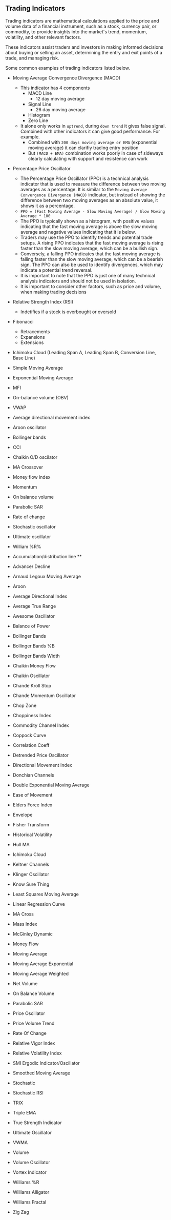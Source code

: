 ## Trading Indicators

Trading indicators are mathematical calculations applied to the price and volume data of a financial instrument, such as a stock, currency pair, or commodity, to provide insights into the market's trend, momentum, volatility, and other relevant factors.

These indicators assist traders and investors in making informed decisions about buying or selling an asset, determining the entry and exit points of a trade, and managing risk. 

Some common examples of trading indicators listed below.

- Moving Average Convergence Divergence (MACD)
    - This indicator has 4 components
        - MACD Line
            - 12 day moving average
        - Signal Line
            - 26 day moving average
        - Histogram
        - Zero Line
    - It alone only works in `uptrend`, during `down trend` it gives false signal. Combined with other indicators it can give good performance. For example.
        - Combined with `200 days moving average or EMA` (exponential moving average) it can clarifiy trading entry position
        - But `(MACD + EMA)` combination works poorly in case of sideways clearly calculating with support and resistence can work

- Percentage Price Oscillator
    - The Percentage Price Oscillator (PPO) is a technical analysis indicator that is used to measure the difference between two moving averages as a percentage. It is similar to the `Moving Average Convergence Divergence (MACD)` indicator, but instead of showing the difference between two moving averages as an absolute value, it shows it as a percentage.
    - `PPO = (Fast Moving Average - Slow Moving Average) / Slow Moving Average * 100`
    - The PPO is typically shown as a histogram, with positive values indicating that the fast moving average is above the slow moving average and negative values indicating that it is below.
    - Traders may use the PPO to identify trends and potential trade setups. A rising PPO indicates that the fast moving average is rising faster than the slow moving average, which can be a bullish sign. 
    - Conversely, a falling PPO indicates that the fast moving average is falling faster than the slow moving average, which can be a bearish sign. The PPO can also be used to identify divergences, which may indicate a potential trend reversal.
    - It is important to note that the PPO is just one of many technical analysis indicators and should not be used in isolation. 
    - It is important to consider other factors, such as price and volume, when making trading decisions

- Relative Strength Index (RSI)
    - Indetifies if a stock is overbought or oversold
- Fibonacci
    - Retracements
    - Expansions
    - Extensions
- Ichimoku Cloud (Leading Span A, Leading Span B, Conversion Line, Base Line)
- Simple Moving Average
- Exponential Moving Average
- MFI
- On-balance volume (OBV)
- VWAP
- Average directional movement index
- Aroon oscillator
- Bollinger bands
- CCI
- Chaikin O/D oscilator
- MA Crossover
- Money flow index
- Momentum
- On balance volume
- Parabolic SAR
- Rate of change
- Stochastic oscillator
- Ultimate oscillator
- William %R%
- Accumulation/distribution line **
- Advance/ Decline
- Arnaud Legoux Moving Average
- Aroon
- Average Directional Index
- Average True Range
- Awesome Oscillator
- Balance of Power
- Bollinger Bands
- Bollinger Bands %B
- Bollinger Bands Width
- Chaikin Money Flow
- Chaikin Oscillator
- Chande Kroll Stop
- Chande Momentum Oscillator
- Chop Zone
- Choppiness Index
- Commodity Channel Index
- Coppock Curve
- Correlation Coeff
- Detrended Price Oscillator
- Directional Movement Index
- Donchian Channels
- Double Exponential Moving Average
- Ease of Movement
- Elders Force Index
- Envelope
- Fisher Transform
- Historical Volatility
- Hull MA
- Ichimoku Cloud
- Keltner Channels
- Klinger Oscillator
- Know Sure Thing
- Least Squares Moving Average
- Linear Regression Curve
- MA Cross
- Mass Index
- McGinley Dynamic
- Money Flow
- Moving Average
- Moving Average Exponential
- Moving Average Weighted
- Net Volume
- On Balance Volume
- Parabolic SAR
- Price Oscillator
- Price Volume Trend
- Rate Of Change
- Relative Vigor Index
- Relative Volatility Index
- SMI Ergodic Indicator/Oscillator
- Smoothed Moving Average
- Stochastic
- Stochastic RSI
- TRIX
- Triple EMA
- True Strength Indicator
- Ultimate Oscillator
- VWMA
- Volume
- Volume Oscillator
- Vortex Indicator
- Williams %R
- Williams Alligator
- Williams Fractal
- Zig Zag